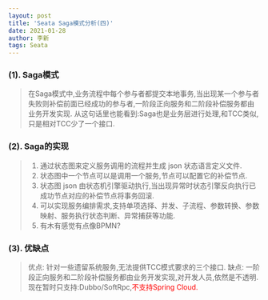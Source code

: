 ```yaml
---
layout: post
title: 'Seata Saga模式分析(四)'
date: 2021-01-28
author: 李新
tags: Seata
---
```


### (1). Saga模式
> 在Saga模式中,业务流程中每个参与者都提交本地事务,当出现某一个参与者失败则补偿前面已经成功的参与者,一阶段正向服务和二阶段补偿服务都由业务开发实现.
> 从这句话里也能看到:Saga也是业务层进行处理,和TCC类似,只是相对TCC少了一个接口.  

### (2). Saga的实现
> 1. 通过状态图来定义服务调用的流程并生成 json 状态语言定义文件.   
> 2. 状态图中一个节点可以是调用一个服务,节点可以配置它的补偿节点.
> 3. 状态图 json 由状态机引擎驱动执行,当出现异常时状态引擎反向执行已成功节点对应的补偿节点将事务回滚. 
> 4. 可以实现服务编排需求,支持单项选择、并发、子流程、参数转换、参数映射、服务执行状态判断、异常捕获等功能.   
> 5. 有木有感觉有点像BPMN? 

### (3). 优缺点
> 优点: 针对一些遗留系统服务,无法提供TCC模式要求的三个接口. 
> 缺点: 一阶段正向服务和二阶段补偿服务都由业务开发实现,对开发人员,依然是不透明.  
> 现在暂时只支持:Dubbo/SoftRpc,<font color='red'>不支持Spring Cloud.</font> 

